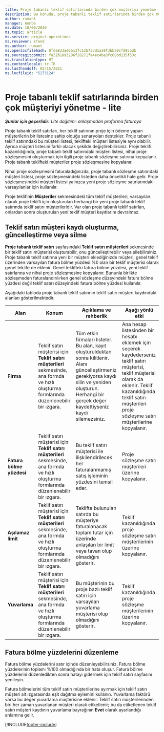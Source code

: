 ```yaml
---
title: Proje tabanlı teklif satırlarında birden çok müşteriyi yönetme - lite
description: Bu konuda, proje tabanlı teklif satırlarında birden çok müşterinin nasıl yönetileceği açıklanmaktadır.
author: rumant
manager: Annbe
ms.date: 10/06/2020
ms.topic: article
ms.service: project-operations
ms.reviewer: kfend
ms.author: rumant
ms.openlocfilehash: 0fde833ad6b13fc12b733d1aa9f3bba0cfd95b2b
ms.sourcegitcommit: fa32b1893286f20271fa4ec4be8fc68bd135f53c
ms.translationtype: HT
ms.contentlocale: tr-TR
ms.lasthandoff: 02/15/2021
ms.locfileid: "5273124"
---
```

# <a name="manage-multiple-customers-on-project-based-quote-lines---lite"></a>Proje tabanlı teklif satırlarında birden çok müşteriyi yönetme - lite

_**Şunlar için geçerlidir:** Lite dağıtımı: anlaşmadan proforma faturaya_

Proje tabanlı teklif satırları, her teklif satırının proje için ödeme yapan müşterilerin bir listesine sahip olduğu senaryoları destekler. Proje tabanlı teklif satırındaki bu müşteri listesi, teklifteki müşteri listesiyle aynı olabilir. Ayrıca müşteri listesini farklı olacak şekilde değiştirebilirsiniz. Proje teklifi kazanıldığında, proje tabanlı teklif satırındaki müşteri listesi, nihai proje sözleşmesini oluşturmak için ilgili proje tabanlı sözleşme satırına kopyalanır. Proje tabanlı teklifteki müşteriler proje sözleşmesine kopyalanır.

Nihai proje sözleşmesini faturaladığınızda, proje tabanlı sözleşme satırındaki müşteri listesi, proje sözleşmesindeki listeden daha öncelikli hale gelir. Proje sözleşmesindeki müşteri listesi yalnızca yeni proje sözleşme satırlarındaki varsayılanlar için kullanılır.

Proje teklifinin **Müşteriler** sekmesindeki tüm teklif müşterileri, varsayılan olarak proje teklifi için oluşturulan herhangi bir yeni proje tabanlı teklif satırında teklif satırı müşterileridir. Var olan proje tabanlı teklif satırları, onlardan sonra oluşturulan yeni teklif müşteri kayıtlarını devralmaz.

## <a name="create-update-or-delete-a-quote-line-customer-record"></a>Teklif satırı müşteri kaydı oluşturma, güncelleştirme veya silme

**Proje tabanlı teklif satırı** sayfasındaki **Teklif satırı müşterileri** sekmesinde bir teklif satırı müşterisi oluşturabilir, onu güncelleştirebilir veya silebilirsiniz. Proje tabanlı teklif satırına yeni bir müşteri eklediğinizde müşteri, genel teklif üzerinden varsayılan fatura bölme yüzdesi %0 olan bir teklif müşterisi olarak genel teklife de eklenir. Genel teklifteki fatura bölme yüzdesi, yeni teklif satırlarına ve nihai proje sözleşmesine kopyalanır. Bununla birlikte sözleşmeden faturalandırılırken genel sözleşme düzeyindeki fatura bölme yüzdesi değil teklif satırı düzeyindeki fatura bölme yüzdesi kullanılır. 

Aşağıdaki tabloda proje tabanlı teklif satırının teklif satırı müşteri kaydındaki alanları gösterilmektedir.

| Alan | Konum | Açıklama ve rehberlik | Aşağı yönlü etki |
| --- | --- | --- | --- |
| **Firma** | Teklif satırı müşterisi için **Teklif satırı müşterileri** sekmesinde, ana formda ve hızlı oluşturma formlarında düzenlenebilir bir ızgara. | Tüm etkin firmaları listeler. Bu alan, kayıt oluşturulduktan sonra kilitlenir. Alanı güncelleştirmeniz gerekiyorsa kaydı silin ve yeniden oluşturun. Herhangi bir gerçek değer kaydettiyseniz kaydı silemezsiniz. | Ana hesap listesinden bir hesabı eklemek için seçerek kaydederseniz teklif satırı müşterisi, teklif müşterisi olarak da eklenir. Teklif kazanıldığında teklif satırı müşterileri proje sözleşme satırı müşterilerine kopyalanır. |
| **Fatura bölme yüzdesi** | Teklif satırı müşterisi için **Teklif satırı müşterileri** sekmesinde, ana formda ve hızlı oluşturma formlarında düzenlenebilir bir ızgara. | Bu teklif satırı müşterisi ile ilişkilendirilecek her faturalanmamış satış işleminin yüzdesini temsil eder. | Proje sözleşme satırı müşterileri üzerine kopyalanır. |
| **Aşılamaz limit** | Teklif satırı müşterisi için **Teklif satırı müşterileri** sekmesinde, ana formda ve hızlı oluşturma formlarında düzenlenebilir bir ızgara. | Teklifte bulunulan satırda bu müşteriye faturalanacak toplam tutar için üzerinde anlaşılan bir limit veya tavan olup olmadığını gösterir. | Teklif kazanıldığında proje sözleşme satırı müşterilerinin üzerine kopyalanır. |
| **Yuvarlama** | Teklif satırı müşterisi için **Teklif satırı müşterileri** sekmesinde, ana formda ve hızlı oluşturma formlarında düzenlenebilir bir ızgara. | Bu müşterinin bu proje bazlı teklif satırı için varsayılan yuvarlama müşterisi olup olmadığını gösterir. | Teklif kazanıldığında proje sözleşme müşterilerinin üzerine kopyalanır. |

## <a name="edit-billing-split-percentages"></a>Fatura bölme yüzdelerini düzenleme

Fatura bölme yüzdelerini satır içinde düzenleyebilirsiniz. Fatura bölme yüzdelerinin toplamı %100 olmadığında bir hata oluşur. Fatura bölme yüzdelerini düzenledikten sonra hatayı gidermek için teklif satırı sayfasını yenileyin.

Fatura bölmelerini tüm teklif satırı müşterilerine ayırmak için teklif satırı müşteri alt ızgarasında eşit dağıtma eylemini kullanın. Yuvarlama faktörü varsa bu değer yuvarlama müşterisine eklenir. Teklif satırı müşterilerinden biri her zaman yuvarlanan müşteri olarak etiketlenir; bu da etiketlenen teklif satırı müşteri kaydının yuvarlama bayrağının **Evet** olarak ayarlandığı anlamına gelir. 


[!INCLUDE[footer-include](../../includes/footer-banner.md)]